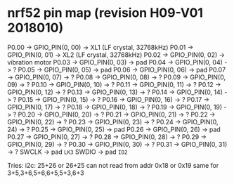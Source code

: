 nrf52 pin map (revision H09-V01 2018010)
========================================

P0.00  ->  GPIO_PIN(0, 00)  ->  XL1 (LF crystal, 32768kHz)
P0.01  ->  GPIO_PIN(0, 01)  ->  XL2 (LF crystal, 32768kHz)
P0.02  ->  GPIO_PIN(0, 02)  ->  vibration motor
P0.03  ->  GPIO_PIN(0, 03)  ->  pad
P0.04  ->  GPIO_PIN(0, 04)  ->  ?
P0.05  ->  GPIO_PIN(0, 05)  ->  pad
P0.06  ->  GPIO_PIN(0, 06)  ->  pad
P0.07  ->  GPIO_PIN(0, 07)  ->  ?
P0.08  ->  GPIO_PIN(0, 08)  ->  ?
P0.09  ->  GPIO_PIN(0, 09)  ->  ?
P0.10  ->  GPIO_PIN(0, 10)  ->  ?
P0.11  ->  GPIO_PIN(0, 11)  ->  ?
P0.12  ->  GPIO_PIN(0, 12)  ->  ?
P0.13  ->  GPIO_PIN(0, 13)  ->  ?
P0.14  ->  GPIO_PIN(0, 14)  ->  ?
P0.15  ->  GPIO_PIN(0, 15)  ->  ?
P0.16  ->  GPIO_PIN(0, 16)  ->  ?
P0.17  ->  GPIO_PIN(0, 17)  ->  ?
P0.18  ->  GPIO_PIN(0, 18)  ->  ?
P0.19  ->  GPIO_PIN(0, 19)  ->  ?
P0.20  ->  GPIO_PIN(0, 20)  ->  ?
P0.21  ->  GPIO_PIN(0, 21)  ->  ?
P0.22  ->  GPIO_PIN(0, 22)  ->  ?
P0.23  ->  GPIO_PIN(0, 23)  ->  ?
P0.24  ->  GPIO_PIN(0, 24)  ->  ?
P0.25  ->  GPIO_PIN(0, 25)  ->  pad
P0.26  ->  GPIO_PIN(0, 26)  ->  pad
P0.27  ->  GPIO_PIN(0, 27)  ->  ?
P0.28  ->  GPIO_PIN(0, 28)  ->  ?
P0.29  ->  GPIO_PIN(0, 29)  ->  ?
P0.30  ->  GPIO_PIN(0, 30)  ->  ?
P0.31  ->  GPIO_PIN(0, 31)  ->  ?
SWCLK  ->  pad `LK3`
SWDIO  ->  pad `IO2`


Tries:
i2c:
25+26 or 26+25 can not read from addr 0x18 or 0x19
same for 3+5,3+6,5+6,6+5,5+3,6+3
